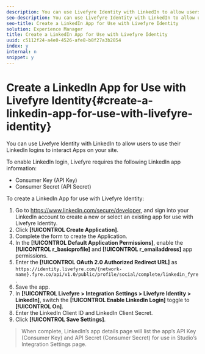 ```yaml
---
description: You can use Livefyre Identity with LinkedIn to allow users to use their LinkedIn logins to interact Apps on your site.
seo-description: You can use Livefyre Identity with LinkedIn to allow users to use their LinkedIn logins to interact Apps on your site.
seo-title: Create a LinkedIn App for Use with Livefyre Identity
solution: Experience Manager
title: Create a LinkedIn App for Use with Livefyre Identity
uuid: c5112f24-a4e0-4526-afe8-b8f27a3b2854
index: y
internal: n
snippet: y
---
```


# Create a LinkedIn App for Use with Livefyre Identity{#create-a-linkedin-app-for-use-with-livefyre-identity}

You can use Livefyre Identity with LinkedIn to allow users to use their LinkedIn logins to interact Apps on your site.

To enable LinkedIn login, Livefyre requires the following LinkedIn app information:

* Consumer Key (API Key)
* Consumer Secret (API Secret)

To create a LinkedIn App for use with Livefyre Identity:

1. Go to https://www.linkedin.com/secure/developer, and sign into your LinkedIn account to create a new or select an existing app for use with Livefyre Identity.
1. Click **[!UICONTROL Create Application]**.
1. Complete the form to create the Application.
1. In the **[!UICONTROL Default Application Permissions]**, enable the **[!UICONTROL r_basicprofile]** and **[!UICONTROL r_emailaddress]** app permissions.
1. Enter the **[!UICONTROL OAuth 2.0 Authorized Redirect URL]** as `https://identity.livefyre.com/{network-name}.fyre.co/api/v1.0/public/profile/social/complete/linkedin_fyre`.
1. Save the app.
1. In **[!UICONTROL Livefyre > Integration Settings > Livefyre Identity > LinkedIn]**, switch the **[!UICONTROL Enable LinkedIn Login]** toggle to **[!UICONTROL On]**.
1. Enter the LinkedIn Client ID and LinkedIn Client Secret.
1. Click **[!UICONTROL Save Settings]**.
>When complete, LinkedIn’s app details page will list the app’s API Key (Consumer Key) and API Secret (Consumer Secret) for use in Studio’s Integration Settings page.
